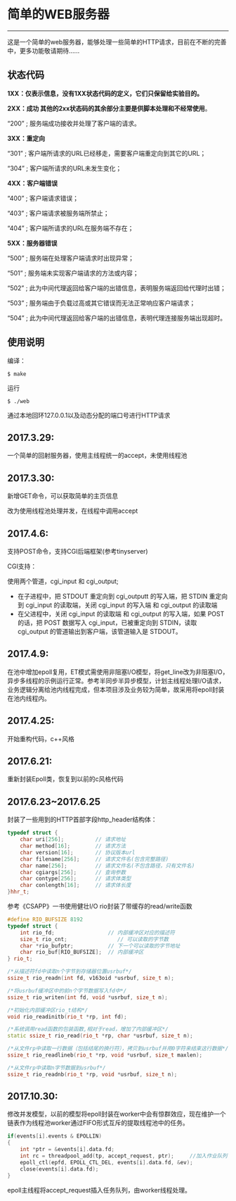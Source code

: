 # 简单的WEB服务器

---

这是一个简单的web服务器，能够处理一些简单的HTTP请求，目前在不断的完善中，更多功能敬请期待......
## 状态代码

**1XX：仅表示信息，没有1XX状态代码的定义，它们只保留给实验目的。**

**2XX：成功 其他的2xx状态码的其余部分主要是供脚本处理和不经常使用**。

“200” ; 服务端成功接收并处理了客户端的请求。

**3XX：重定向**

“301” ; 客户端所请求的URL已经移走，需要客户端重定向到其它的URL；

“304” ; 客户端所请求的URL未发生变化；

**4XX：客户端错误**

“400” ; 客户端请求错误；

“403” ; 客户端请求被服务端所禁止；

“404” ; 客户端所请求的URL在服务端不存在；

**5XX：服务器错误**

“500” ; 服务端在处理客户端请求时出现异常；

“501” ; 服务端未实现客户端请求的方法或内容；

“502” ; 此为中间代理返回给客户端的出错信息，表明服务端返回给代理时出错；

“503” ; 服务端由于负载过高或其它错误而无法正常响应客户端请求；

“504” ; 此为中间代理返回给客户端的出错信息，表明代理连接服务端出现超时。
## 使用说明
编译：

    $ make
运行

    $ ./web
通过本地回环127.0.0.1以及动态分配的端口号进行HTTP请求

## 2017.3.29:
一个简单的回射服务器，使用主线程统一的accept，未使用线程池
## 2017.3.30:
新增GET命令，可以获取简单的主页信息

改为使用线程池处理并发，在线程中调用accept
## 2017.4.6:
支持POST命令，支持CGI后端框架(参考tinyserver)

CGI支持：

使用两个管道，cgi_input 和 cgi_output;

 - 在子进程中，把 STDOUT 重定向到 cgi_outputt 的写入端，把 STDIN 重定向到 cgi_input 的读取端，关闭 cgi_input 的写入端 和 cgi_output 的读取端
 - 在父进程中，关闭 cgi_input 的读取端 和 cgi_output 的写入端，如果 POST 的话，把 POST 数据写入 cgi_input，已被重定向到 STDIN，读取 cgi_output 的管道输出到客户端，该管道输入是 STDOUT。

## 2017.4.9:
在池中增加epoll复用，ET模式需使用非阻塞I/O模型，将get_line改为非阻塞I/O，异步多线程的示例运行正常。参考半同步半异步模型，计划主线程处理I/O请求，业务逻辑分离给池内线程完成，但本项目涉及业务较为简单，故采用将epoll封装在池内线程内。

## 2017.4.25:
开始重构代码，c++风格

## 2017.6.21:
重新封装Epoll类，恢复到以前的c风格代码

## 2017.6.23~2017.6.25
封装了一些用到的HTTP首部字段http_header结构体：
```c++
typedef struct {
    char uri[256];          // 请求地址
    char method[16];        // 请求方法
    char version[16];       // 协议版本url
    char filename[256];     // 请求文件名(包含完整路径)
    char name[256];         // 请求文件名(不包含路径，只有文件名)
    char cgiargs[256];      // 查询参数
    char contype[256];      // 请求体类型
    char conlength[16];     // 请求体长度
}hhr_t;
```
参考《CSAPP》一书使用健壮I/O rio封装了带缓存的read/write函数
```c++
#define RIO_BUFSIZE 8192
typedef struct {
    int rio_fd;                 // 内部缓冲区对应的描述符
    size_t rio_cnt;                // 可以读取的字节数
    char *rio_bufptr;           // 下一个可以读取的字节地址
    char rio_buf[RIO_BUFSIZE];  // 内部缓冲区
} rio_t;

/*从描述符fd中读取n个字节到存储器位置usrbuf*/
ssize_t rio_readn(int fd, v163oid *usrbuf, size_t n);

/*将usrbuf缓冲区中的前n个字节数据写入fd中*/
ssize_t rio_writen(int fd, void *usrbuf, size_t n);

/*初始化内部缓冲区rio_t结构*/
void rio_readinitb(rio_t *rp, int fd);

/*系统调用read函数的包装函数,相对于read，增加了内部缓冲区*/
static ssize_t rio_read(rio_t *rp, char *usrbuf, size_t n);

/*从文件rp中读取一行数据（包括结尾的换行符），拷贝到usrbuf并用0字符来结束这行数据*/
ssize_t rio_readlineb(rio_t *rp, void *usrbuf, size_t maxlen);

/*从文件rp中读取n字节数据到usrbuf*/
ssize_t rio_readnb(rio_t *rp, void *usrbuf, size_t n);
```
## 2017.10.30:
修改并发模型，以前的模型将epoll封装在worker中会有惊群效应，现在维护一个链表作为线程池worker通过FIFO形式互斥的提取线程池中的任务。
```c++
if(events[i].events & EPOLLIN)
{
    int *ptr = &events[i].data.fd;
    int rc = threadpool_add(tp, accept_request, ptr);     //加入作业队列
    epoll_ctl(epfd, EPOLL_CTL_DEL, events[i].data.fd, &ev);
    close(events[i].data.fd);
}
```
epoll主线程将accept_request插入任务队列，由worker线程处理。
